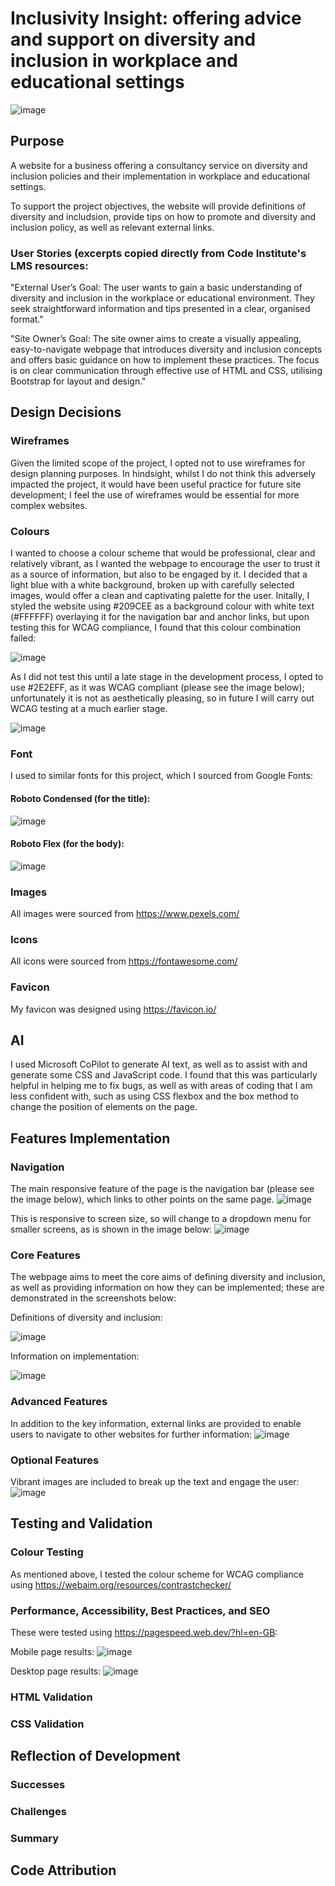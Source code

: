 # Inclusivity Insight: offering advice and support on diversity and inclusion in workplace and educational settings

![image](https://github.com/user-attachments/assets/7169be24-c725-4e77-bbde-438e43f59960)

## Purpose
A website for a business offering a consultancy service on diversity and inclusion policies and their implementation in workplace and educational settings.

To support the project objectives, the website will provide definitions of diversity and includsion, provide tips on how to promote and diversity and inclusion policy, as well as relevant external links.

### User Stories (excerpts copied directly from Code Institute's LMS resources:

"External User’s Goal: The user wants to gain a basic understanding of diversity and inclusion in the workplace or educational environment. They seek straightforward information and tips presented in a clear, organised format."

"Site Owner’s Goal: The site owner aims to create a visually appealing, easy-to-navigate webpage that introduces diversity and inclusion concepts and offers basic guidance on how to implement these practices. The focus is on clear communication through effective use of HTML and CSS, utilising Bootstrap for layout and design."

## Design Decisions
### Wireframes
Given the limited scope of the project, I opted not to use wireframes for design planning purposes.  In hindsight, whilst I do not think this adversely impacted the project, it would have been useful practice for future site development; I feel the use of wireframes would be essential for more complex websites.
### Colours
I wanted to choose a colour scheme that would be professional, clear and relatively vibrant, as I wanted the webpage to encourage the user to trust it as a source of information, but also to be engaged by it.
I decided that a light blue with a white background, broken up with carefully selected images, would offer a clean and captivating palette for the user.  Initally, I styled the website using #209CEE as a background colour with white text (#FFFFFF) overlaying it for the navigation bar and anchor links, but upon testing this for WCAG compliance, I found that this colour combination failed: 

![image](https://github.com/user-attachments/assets/c00f30c8-1d23-4575-96e2-053c2faa259b)

As I did not test this until a late stage in the development process, I opted to use #2E2EFF, as it was WCAG compliant (please see the image below); unfortunately it is not as aesthetically pleasing, so in future I will carry out WCAG testing at a much earlier stage.

![image](https://github.com/user-attachments/assets/161ec277-b118-46bb-94ab-32cd12bf8d6c)


### Font
I used to similar fonts for this project, which I sourced from Google Fonts:
#### Roboto Condensed (for the title):
![image](https://github.com/user-attachments/assets/193ebed7-21b2-453b-88ea-44c9a6cfc26d)
#### Roboto Flex (for the body):
![image](https://github.com/user-attachments/assets/fbf5cefe-4fbf-4c67-ab1a-067214c7b855)


### Images
All images were sourced from https://www.pexels.com/ 
### Icons
All icons were sourced from https://fontawesome.com/
### Favicon
My favicon was designed using https://favicon.io/
## AI
I used Microsoft CoPilot to generate AI text, as well as to assist with and generate some CSS and JavaScript code.  I found that this was particularly helpful in helping me to fix bugs, as well as with areas of coding that I am less confident with, such as using CSS flexbox and the box method to change the position of elements on the page.

## Features Implementation
### Navigation
The main responsive feature of the page is the navigation bar (please see the image below), which links to other points on the same page.
![image](https://github.com/user-attachments/assets/2e79ecdd-13c4-4e49-8529-92bb09ab7e98)

This is responsive to screen size, so will change to a dropdown menu for smaller screens, as is shown in the image below:
![image](https://github.com/user-attachments/assets/15fa4436-5cef-4f56-98d7-065353fab252)

### Core Features
The webpage aims to meet the core aims of defining diversity and inclusion, as well as providing information on how they can be implemented; these are demonstrated in the screenshots below:

Definitions of diversity and inclusion:

![image](https://github.com/user-attachments/assets/83c68276-f6ca-4ac3-a431-bce38f8e5955)

Information on implementation:

![image](https://github.com/user-attachments/assets/6a707f06-176a-45a1-8171-44dd059eebc1)



### Advanced Features

In addition to the key information, external links are provided to enable users to navigate to other websites for further information:
![image](https://github.com/user-attachments/assets/1c5402ce-7266-4e5c-b9c2-485d899783fa)

### Optional Features

Vibrant images are included to break up the text and engage the user:
![image](https://github.com/user-attachments/assets/31baf447-3748-43ff-b801-34f2afc1106d)

## Testing and Validation

### Colour Testing
As mentioned above, I tested the colour scheme for WCAG compliance using https://webaim.org/resources/contrastchecker/

### Performance, Accessibility, Best Practices, and SEO
These were tested using https://pagespeed.web.dev/?hl=en-GB:

Mobile page results:
![image](https://github.com/user-attachments/assets/6d9fadbe-5dda-45f9-a764-caa07a91660d)

Desktop page results:
![image](https://github.com/user-attachments/assets/630a45e8-e81b-475d-b164-990126f3bcbf)


### HTML Validation
### CSS Validation

## Reflection of Development
### Successes

### Challenges

### Summary

## Code Attribution

